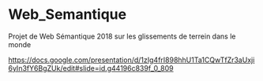 # Web_Semantique
Projet de Web Sémantique 2018 sur les glissements de terrein dans le monde 

https://docs.google.com/presentation/d/1zIg4frI898hhU1Ta1CQwTfZr3aUxji6yIn3fY6BgZUk/edit#slide=id.g44196c839f_0_809
